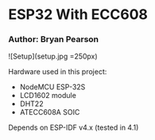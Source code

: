 # ESP32 With ECC608

### Author: Bryan Pearson

![Setup](setup.jpg =250px)

Hardware used in this project:
* NodeMCU ESP-32S
* LCD1602 module
* DHT22 
* ATECC608A SOIC

Depends on ESP-IDF v4.x (tested in 4.1)
